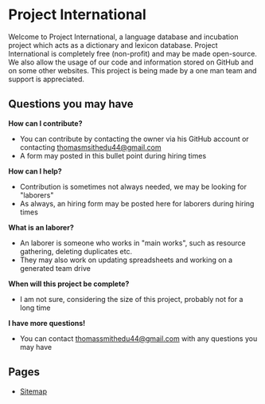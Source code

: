 # Project International
Welcome to Project International, a language database and incubation project which acts as a dictionary and lexicon database. Project International is completely free (non-profit) and may be made open-source. We also allow the usage of our code and information stored on GitHub and on some other websites. This project is being made by a one man team and support is appreciated.

## Questions you may have
**How can I contribute?**
- You can contribute by contacting the owner via his GitHub account or contacting thomasmsithedu44@gmail.com
- A form may posted in this bullet point during hiring times

**How can I help?**
- Contribution is sometimes not always needed, we may be looking for "laborers"
- As always, an hiring form may be posted here for laborers during hiring times

**What is an laborer?**
- An laborer is someone who works in "main works", such as resource gathering, deleting duplicates etc.
- They may also work on updating spreadsheets and working on a generated team drive

**When will this project be complete?**
- I am not sure, considering the size of this project, probably not for a long time

**I have more questions!**
- You can contact thomassmithedu44@gmail.com with any questions you may have

## Pages
- [Sitemap](https://github.com/thomasthetrain44/project-international/blob/7da06a7ad5cfac83c11297d0d4102f5472c62f72/sitemap.md)
